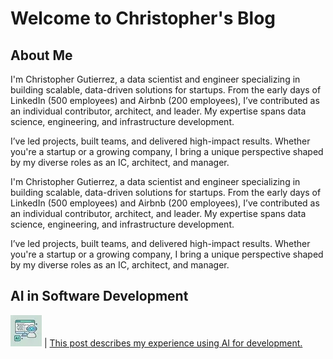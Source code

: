 # Welcome to Christopher's Blog

## About Me

I'm Christopher Gutierrez, a data scientist and engineer specializing in building scalable, data-driven solutions for startups. From the early days of LinkedIn (500 employees) and Airbnb (200 employees), I’ve contributed as an individual contributor, architect, and leader. My expertise spans data science, engineering, and infrastructure development.
 
I’ve led projects, built teams, and delivered high-impact results. Whether you're a startup or a growing company, I bring a unique perspective shaped by my diverse roles as an IC, architect, and manager.
 
I'm Christopher Gutierrez, a data scientist and engineer specializing in building scalable, data-driven solutions for startups. From the early days of LinkedIn (500 employees) and Airbnb (200 employees), I’ve contributed as an individual contributor, architect, and leader. My expertise spans data science, engineering, and infrastructure development.
 
I’ve led projects, built teams, and delivered high-impact results. Whether you're a startup or a growing company, I bring a unique perspective shaped by my diverse roles as an IC, architect, and manager.

## AI in Software Development

[![AI in Software Development](assets/img/AI_in_Software_Development.webp)](posts/AI_in_Software_Development.html) | [This post describes my experience using AI for development.](posts/AI_in_Software_Development.md)

